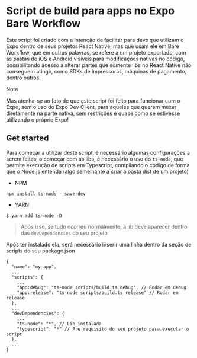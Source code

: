 # Script de build para apps no Expo Bare Workflow

Este script foi criado com a intenção de facilitar para devs que utilizam o Expo dentro de seus projetos React Native, mas que usam ele em Bare Workflow, que em outras palavras, se refere a um projeto exportado, com as pastas de iOS e Android visiveis para modificações nativas no código, possibilitando acesso a alterar partes que somente libs no React Native não conseguem atingir, como SDKs de impressoras, máquinas de pagamento, dentro outros.

> [!NOTE]
> Mas atenha-se ao fato de que este script foi feito para funcionar com o Expo, sem o uso do Expo Dev Client, para aqueles que querem mexer diretamente na parte nativa, sem restrições e quase como se estivesse utilizando o próprio Expo!

## Get started

Para começar a utilizar deste script, é necessário algumas configurações a serem feitas, a começar com as libs, é necessário o uso do `ts-node`, que permite execução de scripts em Typescript, compilando o código de forma que o Node.js entenda (algo semelhante a criar a pasta dist de um projeto)
- NPM
```
npm install ts-node --save-dev
```
- YARN
```
$ yarn add ts-node -D
```
> Após isso, se tudo ocorreu normalmente, a lib deve aparecer dentro das `devDependencies` do seu projeto

Após ter instalado ela, será necessário inserir uma linha dentro da seção de scripts do seu package.json
```
{
  "name": "my-app",
  ...
  "scripts": {
    ...
    "app:debug": "ts-node scripts/build.ts debug", // Rodar em debug
    "app:release": "ts-node scripts/build.ts release" // Rodar em release
  }, 
  ...
  "devDependencies": {
    ...
    "ts-node": "*", // Lib instalada 
    "typescript": "*" // Pre requisito do seu projeto para executar o script
  },
  ...
}
```



